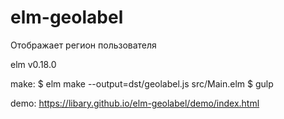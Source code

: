 # elm-geolabel

Отображает регион пользователя

elm v0.18.0

make:
$ elm make --output=dst/geolabel.js src/Main.elm
$ gulp

demo:
https://libary.github.io/elm-geolabel/demo/index.html
